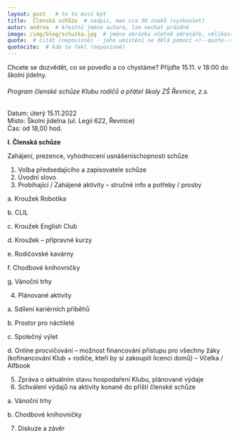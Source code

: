 ```yaml
---
layout: post   # to tu musí být
title:  Členská schůze  # nadpis, max cca 30 znaků (vyzkoušet)
autor: andrea  # křestní jméno autora, lze nechat prázdné
image: /img/blog/schuzka.jpg  # jméno obrázku včetně adresáře, velikost 900x600
quote:  # citát (nepovinné) - jeho umístění se dělá pomocí <!--quote--> v textu
quotecite:  # kdo to řekl (nepovinné)
---
```

Chcete se dozvědět, co se povedlo a co chystáme?
Přijďte 15.11. v 18:00 do školní jídelny.

<!--vice-->

###### Program členské schůze Klubu rodičů a přátel školy ZŠ Řevnice, z.s.

Datum: úterý 15.11.2022  
Místo: Školní jídelna (ul. Legií 622, Řevnice)  
Čas: od 18,00 hod.

 **I. Členská schůze**
 
Zahájení, prezence, vyhodnocení usnášeníschopnosti schůze
1. Volba předsedajícího a zapisovatele schůze
2. Úvodní slovo
3. Probíhající / Zahájené aktivity – stručné info a potřeby / prosby

a. Kroužek Robotika

b. CLIL

c. Kroužek English Club

d. Kroužek – přípravné kurzy

e. Rodičovské kavárny

f. Chodbové knihovničky

g. Vánoční trhy

4. Plánované aktivity
 
a. Sdílení kariérních příběhů

b. Prostor pro náctileté

c. Společný výlet

d. Online procvičování – možnost financování přístupu pro všechny žáky
(kofinancování Klub + rodiče, kteří by si zakoupili licenci domů) – Včelka /
Alfbook

5. Zpráva o aktuálním stavu hospodaření Klubu, plánované výdaje
6. Schválení výdajů na aktivity konané do příští členské schůze

a. Vánoční trhy

b. Chodbové knihovničky

7. Diskuze a závěr

